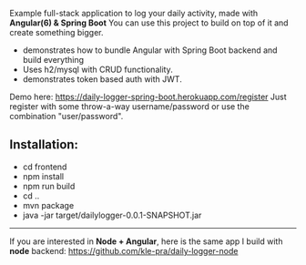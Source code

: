 Example full-stack application to log your daily activity, made with **Angular(6) & Spring Boot** You can use this project to build on top of it and create something bigger.

 - demonstrates how to bundle Angular with Spring Boot backend and build everything
 -  Uses h2/mysql with CRUD functionality. 
 - demonstrates token based auth with JWT.


Demo here: https://daily-logger-spring-boot.herokuapp.com/register
Just register with some throw-a-way username/password or use the combination "user/password".

Installation:
---
- cd frontend
- npm install
- npm run build
- cd ..
- mvn package
- java -jar target/dailylogger-0.0.1-SNAPSHOT.jar

---
If you are interested in **Node + Angular**, here is the same app I build with **node** backend: https://github.com/kle-pra/daily-logger-node